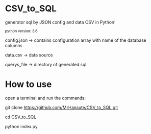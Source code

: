 # CSV_to_SQL
generator sql by JSON config and data CSV in Python!

<sup>python version: 3.6<sup/>
  
config.json -> contains configuration array with name of the database columns

data.csv -> data source

querys_file -> directory of generated sql

# How to use
open a terminal and run the commands:

git clone https://github.com/MrHanaute/CSV_to_SQL.git

cd CSV_to_SQL 

python index.py
